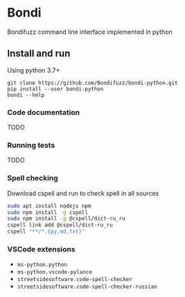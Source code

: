 # Bondi

Bondifuzz command line interface implemented in python

## Install and run

Using python 3.7+

```
git clone https://github.com/Bondifuzz/bondi-python.git
pip install --user bondi-python
bondi --help
```

### Code documentation

TODO

### Running tests

TODO

### Spell checking

Download cspell and run to check spell in all sources

```bash
sudo apt install nodejs npm
sudo npm install -g cspell
sudo npm install -g @cspell/dict-ru_ru
cspell link add @cspell/dict-ru_ru
cspell "**/*.{py,md,txt}"
```

### VSCode extensions

- `ms-python.python`
- `ms-python.vscode-pylance`
- `streetsidesoftware.code-spell-checker`
- `streetsidesoftware.code-spell-checker-russian`
